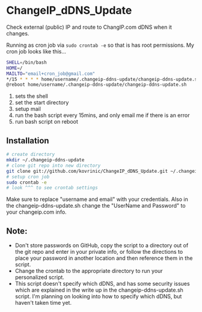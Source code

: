 # ChangeIP_dDNS_Update
Check external (public) IP and route to ChangIP.com dDNS when it changes.

Running as cron job via `sudo crontab -e` so that is has root permissions.
My cron job looks like this...

```bash
SHELL=/bin/bash
HOME=/
MAILTO="email+cron_job@gmail.com"
*/15 * * * * home/username/.changeip-ddns-update/changeip-ddns-update.sh > dev/null
@reboot home/username/.changeip-ddns-update/changeip-ddns-update.sh
```

1. sets the shell
2. set the start directory
3. setup mail
4. run the bash script every 15mins, and only email me if there is an error
5. run bash script on reboot

Installation
------------

``` bash
# create directory
mkdir ~/.changeip-ddns-update
# clone git repo into new directory
git clone git://github.com/kovrinic/ChangeIP_dDNS_Update.git ~/.changeip-ddns-update
# setup cron job
sudo crontab -e
# look ^^^ to see crontab settings
```

Make sure to replace "username and email" with your credentials. Also in the changeip-ddns-update.sh change the "UserName and Password" to your changeip.com info.

Note:
-------

* Don't store passwords on GitHub, copy the script to a directory out of the git repo and enter in your private info, or follow the directions to place your password in another location and then reference them in the script.
* Change the crontab to the appropriate directory to run your personalized script.
* This script doesn't specify which dDNS, and has some security issues which are explained in the write up in the changeip-ddns-update.sh script. I'm planning on looking into how to specify which dDNS, but haven't taken time yet.
